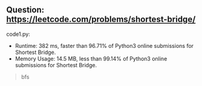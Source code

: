 ## Question: https://leetcode.com/problems/shortest-bridge/

code1.py:
* Runtime: 382 ms, faster than 96.71% of Python3 online submissions for Shortest Bridge.
* Memory Usage: 14.5 MB, less than 99.14% of Python3 online submissions for Shortest Bridge.
> bfs